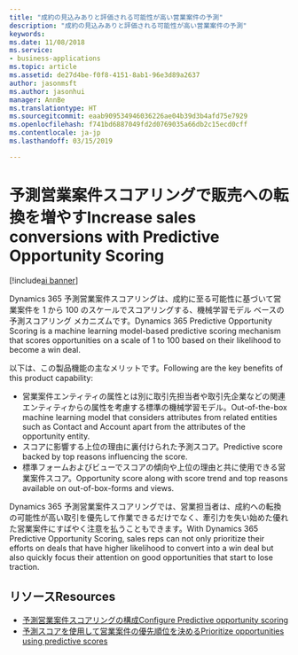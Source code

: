 ```yaml
---
title: "成約の見込みありと評価される可能性が高い営業案件の予測"
description: "成約の見込みありと評価される可能性が高い営業案件の予測"
keywords: 
ms.date: 11/08/2018
ms.service:
- business-applications
ms.topic: article
ms.assetid: de27d4be-f0f8-4151-8ab1-96e3d89a2637
author: jasonmsft
ms.author: jasonhui
manager: AnnBe
ms.translationtype: HT
ms.sourcegitcommit: eaab909534946036226ae04b39d3b4afd75e7929
ms.openlocfilehash: f741bd6887049fd2d0769035a66db2c15ecd0cff
ms.contentlocale: ja-jp
ms.lasthandoff: 03/15/2019

---
```


# <a name="increase-sales-conversions-with-predictive-opportunity-scoring"></a><span data-ttu-id="bce5d-103">予測営業案件スコアリングで販売への転換を増やす</span><span class="sxs-lookup"><span data-stu-id="bce5d-103">Increase sales conversions with Predictive Opportunity Scoring</span></span>

[!include[ai banner](../includes/ai.md)] 

<span data-ttu-id="bce5d-104">Dynamics 365 予測営業案件スコアリングは、成約に至る可能性に基づいて営業案件を 1 から 100 のスケールでスコアリングする、機械学習モデル ベースの予測スコアリング メカニズムです。</span><span class="sxs-lookup"><span data-stu-id="bce5d-104">Dynamics 365 Predictive Opportunity Scoring is a machine learning model-based predictive scoring mechanism that scores opportunities on a scale of 1 to 100 based on their likelihood to become a win deal.</span></span> 

<span data-ttu-id="bce5d-105">以下は、この製品機能の主なメリットです。</span><span class="sxs-lookup"><span data-stu-id="bce5d-105">Following are the key benefits of this product capability:</span></span> 

-  <span data-ttu-id="bce5d-106">営業案件エンティティの属性とは別に取引先担当者や取引先企業などの関連エンティティからの属性を考慮する標準の機械学習モデル。</span><span class="sxs-lookup"><span data-stu-id="bce5d-106">Out-of-the-box machine learning model that considers attributes from related entities such as Contact and Account apart from the attributes of the opportunity entity.</span></span> 
-  <span data-ttu-id="bce5d-107">スコアに影響する上位の理由に裏付けられた予測スコア。</span><span class="sxs-lookup"><span data-stu-id="bce5d-107">Predictive score backed by top reasons influencing the score.</span></span> 
-  <span data-ttu-id="bce5d-108">標準フォームおよびビューでスコアの傾向や上位の理由と共に使用できる営業案件スコア。</span><span class="sxs-lookup"><span data-stu-id="bce5d-108">Opportunity score along with score trend and top reasons available on out-of-box-forms and views.</span></span> 

<span data-ttu-id="bce5d-109">Dynamics 365 予測営業案件スコアリングでは、営業担当者は、成約への転換の可能性が高い取引を優先して作業できるだけでなく、牽引力を失い始めた優れた営業案件にすばやく注意を払うこともできます。</span><span class="sxs-lookup"><span data-stu-id="bce5d-109">With Dynamics 365 Predictive Opportunity Scoring, sales reps can not only prioritize their efforts on deals that have higher likelihood to convert into a win deal but also quickly focus their attention on good opportunities that start to lose traction.</span></span>

## <a name="resources"></a><span data-ttu-id="bce5d-110">リソース</span><span class="sxs-lookup"><span data-stu-id="bce5d-110">Resources</span></span>

- [<span data-ttu-id="bce5d-111">予測営業案件スコアリングの構成</span><span class="sxs-lookup"><span data-stu-id="bce5d-111">Configure Predictive opportunity scoring</span></span>](https://docs.microsoft.com/dynamics365/ai/sales/configure-enable-dynamics-365-ai-sales#configure-predictive-opportunity-scoring)
- [<span data-ttu-id="bce5d-112">予測スコアを使用して営業案件の優先順位を決める</span><span class="sxs-lookup"><span data-stu-id="bce5d-112">Prioritize opportunities using predictive scores</span></span>](https://docs.microsoft.com/dynamics365/ai/sales/work-predictive-opportunity-scoring)

